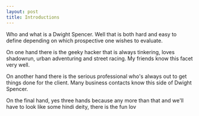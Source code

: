 ```yaml
---
layout: post
title: Introductions
---
```

Who and what is a Dwight Spencer. Well that is both hard and easy to define depending on which prospective one wishes to evaluate.

  
On one hand there is the geeky hacker that is always tinkering, loves shadowrun, urban adventuring and street racing. My friends know this facet very well.  
  
On another hand there is the serious professional who's always out to get things done for the client. Many business contacts know this side of Dwight Spencer.  
  
On the final hand, yes three hands because any more than that and we'll have to look like some hindi deity, there is the fun lov